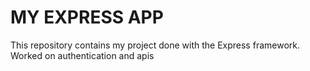 MY EXPRESS APP
====
This repository contains my project done with the Express framework.
Worked on authentication and apis

